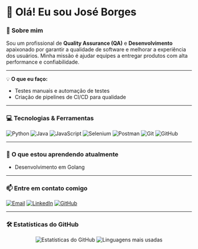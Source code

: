 # 👋 Olá! Eu sou José Borges

### 🚀 **Sobre mim**
Sou um profissional de **Quality Assurance (QA)** e **Desenvolvimento** apaixonado por garantir a qualidade de software e melhorar a experiência dos usuários. Minha missão é ajudar equipes a entregar produtos com alta performance e confiabilidade.

---
💡 **O que eu faço:**
- Testes manuais e automação de testes
- Criação de pipelines de CI/CD para qualidade
---

### 💻 **Tecnologias & Ferramentas**

<div>
  <img src="https://img.shields.io/badge/Python-3776AB?style=for-the-badge&logo=python&logoColor=white" alt="Python">
  <img src="https://img.shields.io/badge/Java-ED8B00?style=for-the-badge&logo=java&logoColor=white" alt="Java">
  <img src="https://img.shields.io/badge/JavaScript-F7DF1E?style=for-the-badge&logo=javascript&logoColor=black" alt="JavaScript">
  <img src="https://img.shields.io/badge/Selenium-43B02A?style=for-the-badge&logo=selenium&logoColor=white" alt="Selenium">
  <img src="https://img.shields.io/badge/Postman-FF6C37?style=for-the-badge&logo=postman&logoColor=white" alt="Postman">
  <img src="https://img.shields.io/badge/Git-F05032?style=for-the-badge&logo=git&logoColor=white" alt="Git">
  <img src="https://img.shields.io/badge/GitHub-181717?style=for-the-badge&logo=github&logoColor=white" alt="GitHub">
</div>

---

### 🌱 **O que estou aprendendo atualmente**
- Desenvolvimento em Golang
---

### 📫 **Entre em contato comigo**
<div>
  <a href="mailto:jose.carlos05062000@gmail.com"><img src="https://img.shields.io/badge/Email-D14836?style=for-the-badge&logo=gmail&logoColor=white" alt="Email"></a>
  <a href="www.linkedin.com/in/josé-carlos-7b89641a2(https://www.linkedin.com/in/josé-carlos-7b89641a2/)"><img src="https://img.shields.io/badge/LinkedIn-0A66C2?style=for-the-badge&logo=linkedin&logoColor=white" alt="LinkedIn"></a>
  <a href="https://github.com/seu-usuario(https://github.com/JBorges-QA)](https://github.com/JBorges-QA)"><img src="https://img.shields.io/badge/GitHub-181717?style=for-the-badge&logo=github&logoColor=white" alt="GitHub"></a>
</div>

---

### 🛠 **Estatísticas do GitHub**
<div align="center">
  <img src="https://github-readme-stats.vercel.app/api?username=JBorges-QA&show_icons=true&theme=radical" alt="Estatísticas do GitHub">
  <img src="https://github-readme-stats.vercel.app/api/top-langs/?username=JBorges-QA&layout=compact&theme=radical" alt="Linguagens mais usadas">
</div>
